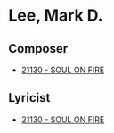 # Lee, Mark D.

## Composer

- [21130 - SOUL ON FIRE](/hymns/21130.md)

## Lyricist

- [21130 - SOUL ON FIRE](/hymns/21130.md)

